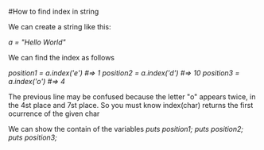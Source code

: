 #How to find index in string

We can create a string like this:

_a = "Hello World"_

We can find the index as follows

_position1 = a.index('e')  #=> 1_
_position2 = a.index('d')  #=> 10_
_position3 = a.index('o')  #=> 4_

The previous line may be confused because
the letter "o" appears twice, in the 4st place
and 7st place.
So you must know index(char) returns the first
ocurrence of the given char

We can show the contain of the variables
_puts position1;_
_puts position2;_
_puts position3;_
